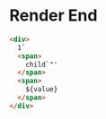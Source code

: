 # Render End
```html
<div>
  1` 
  <span>
    child`"'
  </span>
  <span>
    ${value}
  </span>
</div>
```
